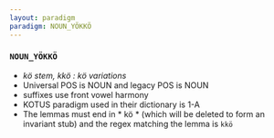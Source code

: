 ```yaml
---
layout: paradigm
paradigm: NOUN_YÖKKÖ
---
```

### ` NOUN_YÖKKÖ `

* _kö stem, kkö : kö variations_
* Universal POS is NOUN and legacy POS is NOUN
* suffixes use front vowel harmony
* KOTUS paradigm used in their dictionary is 1-A
* The lemmas must end in * kö * (which will be deleted to form an invariant stub) and the regex matching the lemma is ` kkö `
